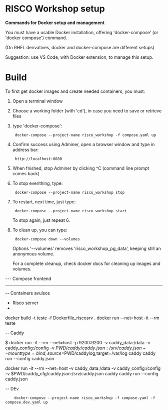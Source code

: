 # RISCO Workshop setup

**Commands for Docker setup and management**

You must have a usable Docker installation, offering 'docker-compose' (or 'docker compose') command.

(On RHEL derivatives, docker and docker-compose are different setups)

Suggestion: use VS Code, with Docker extension, to manage this setup.

# Build

To first get docker images and create needed containers, you must:

1. Open a terminal window
2. Choose a working folder (with 'cd'), in case you need to save or retrieve files
3. type 'docker-compose':

		docker-compose --project-name risco_workshop -f compose.yaml up 

4. Confirm success using Adminer, open a browser window and type in address bar:

		http://localhost:8080

5. When fnished, stop Adminer by clicking ^C (command line prompt comes back)
6. To stop everithing, type:

		docker-compose --project-name risco_workshop stop

7. To restart, next time, just type:

		docker-compose --project-name risco_workshop start

	To stop again, just repeat 6.

8. To clean up, you can type:

		docker-compose down --volumes

	Options '--volumes' removes 'risco_workshop_pg_data', keeping still an anonymous volume. 

	For a complete cleanup, check docker docs for cleaning up images and volumes.

--- Compose frontend


----------------------------------

-- Containers avulsos

- Risco server
- 
docker build -t teste -f Dockerfile_riscosrv .
docker run --net=host -it --rm teste


-- Caddy

$ docker run -it --rm --net=host -p 9200:9200 -v caddy_data:/data -v caddy_config:/config -v $PWD/caddy/caddy.json:/srv/caddy.json --mount type=bind,source=$PWD/caddylog,target=/var/log caddy caddy run --config caddy.json


docker run -it --rm --net=host -v caddy_data:/data -v caddy_config:/config -v $PWD/caddy_cfg/caddy.json:/srv/caddy.json caddy caddy run --config caddy.json


-- DEv


		docker-compose --project-name risco_workshop -f compose.yaml -f compose.dev.yaml up 